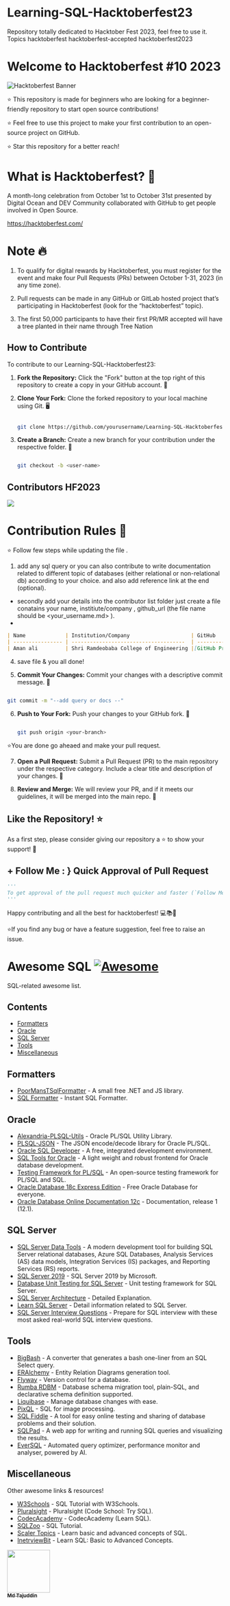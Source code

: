 # Learning-SQL-Hacktoberfest23
Repository totally dedicated to Hacktober Fest 2023, feel free to use it. Topics hacktoberfest hacktoberfest-accepted hacktoberfest2023

# Welcome to Hacktoberfest #10 2023
![Hacktoberfest Banner](hf10_banner.png)

⭐ This repository is made for beginners who are looking for a beginner-friendly repository to start open source contributions! 

⭐ Feel free to use this project to make your first contribution to an open-source project on GitHub.

⭐ Star this repository for a better reach!

# What is Hacktoberfest? 🤔
A month-long celebration from October 1st to October 31st presented by Digital Ocean and DEV Community collaborated with GitHub to get people involved in Open Source.

https://hacktoberfest.com/

# Note 🔥
1. To qualify for digital rewards by Hacktoberfest, you must register for the event and make four Pull Requests (PRs) between October 1-31, 2023 (in any time zone).

2. Pull requests can be made in any GitHub or GitLab hosted project that’s participating in Hacktoberfest (look for the “hacktoberfest” topic). 

3. The first 50,000 participants to have their first PR/MR accepted will have a tree planted in their name through Tree Nation

## How to Contribute

To contribute to our Learning-SQL-Hacktoberfest23:

1. **Fork the Repository:** Click the "Fork" button at the top right of this repository to create a copy in your GitHub account. 🍴

2. **Clone Your Fork:** Clone the forked repository to your local machine using Git. 🖥️

   ```bash
   
   git clone https://github.com/yourusername/Learning-SQL-Hacktoberfest.git
   
   ```

3. **Create a Branch:** Create a new branch for your contribution under the respective folder. 🌿

   ```bash
   
   git checkout -b <user-name>
   
   ```
 ## Contributors HF2023

 <a href="https://github.com/Sar-taj107/Learning-SQL-Hacktoberfest23/graphs/contributors">
   <img src="https://contrib.rocks/image?repo=Sar-taj107/Learning-SQL-Hacktoberfest23" />
 </a>



# Contribution Rules 🤍

⭐ Follow few steps while updating the file .

1. add any sql query or you can also contribute to write documentation related to different topic of databases (either relational or non-relational db) according to your choice.
   and also add reference link at the end (optional).

* secondly add your details into the contributor list folder just create a file conatains your name, institiute/company , github_url  (the file name should be <your_username.md> ).
* 
```markdown
| Name             | Institution/Company                    | GitHub                                  |
| ---------------- | -------------------------------------  | --------------------------------------  |
| Aman ali         | Shri Ramdeobaba College of Engineering |[GitHub Profile](https://github.com/aman)|
```
4. save file & you all done!
  
5.  **Commit Your Changes:** Commit your changes with a descriptive commit message. 💬

   ```bash
   
   git commit -m "--add query or docs --"
   
   ```

6. **Push to Your Fork:** Push your changes to your GitHub fork. 🚀

   ```bash
   
   git push origin <your-branch>
   
   ```
⭐️You are done go aheaed and make your pull request.

7. **Open a Pull Request:** Submit a Pull Request (PR) to the main repository under the respective category. Include a clear title and description of your changes. 🎯

8. **Review and Merge:** We will review your PR, and if it meets our guidelines, it will be merged into the main repo. 🤝

## Like the Repository! ⭐️

As a first step, please consider giving our repository a ⭐️ to show your support! 🌟
## + Follow Me : } Quick Approval of Pull Request

```py
'''
To get approval of the pull request much quicker and faster (`Follow Me`)🚀
'''
```
Happy contributing and all the best for hacktoberfest! 💻📚🚗

⭐️If you find any bug or have a feature suggestion, feel free to raise an issue.

# Awesome SQL [![Awesome](https://awesome.re/badge-flat.svg)](https://awesome.re)

SQL-related awesome list.

## Contents

* [Formatters](#formatters)
* [Oracle](#oracle)
* [SQL Server](#sql-server)
* [Tools](#tools)
* [Miscellaneous](#miscellaneous)

## Formatters

* [PoorMansTSqlFormatter](https://github.com/TaoK/PoorMansTSqlFormatter) - A small free .NET and JS library.
* [SQL Formatter](http://www.dpriver.com/pp/sqlformat.htm) - Instant SQL Formatter.

## Oracle

* [Alexandria-PLSQL-Utils](https://github.com/mortenbra/alexandria-plsql-utils) - Oracle PL/SQL Utility Library.
* [PLSQL-JSON](https://github.com/doberkofler/PLSQL-JSON) - The JSON encode/decode library for Oracle PL/SQL.
* [Oracle SQL Developer](https://www.oracle.com/database/technologies/appdev/sql-developer.html) - A free, integrated development environment.
* [SQL Tools for Oracle](https://sourceforge.net/projects/sqlt/) - A light weight and robust frontend for Oracle database development. 
* [Testing Framework for PL/SQL](http://utplsql.org/) - An open-source testing framework for PL/SQL and SQL.
* [Oracle Database 18c Express Edition](https://www.oracle.com/database/technologies/appdev/xe.html) - Free Oracle Database for everyone.
* [Oracle Database Online Documentation 12c](https://docs.oracle.com/database/121/SQLRF/toc.htm) - Documentation, release 1 (12.1).

## SQL Server

* [SQL Server Data Tools](https://docs.microsoft.com/en-us/sql/ssdt/download-sql-server-data-tools-ssdt?redirectedfrom=MSDN&view=sql-server-ver15) - A modern development tool for building SQL Server relational databases, Azure SQL Databases, Analysis Services (AS) data models, Integration Services (IS) packages, and Reporting Services (RS) reports. 
* [SQL Server 2019](https://www.microsoft.com/en-us/sql-server/sql-server-2019) - SQL Server 2019 by Microsoft.
* [Database Unit Testing for SQL Server](https://tsqlt.org/) - Unit testing framework for SQL Server.
* [SQL Server Architecture](https://www.interviewbit.com/blog/sql-server-architecture/) - Detailed Explanation.
* [Learn SQL Server](https://www.scaler.com/topics/sql-server/) - Detail information related to SQL Server.
* [SQL Server Interview Questions](https://www.interviewbit.com/sql-server-interview-questions/) - Prepare for SQL interview with these most asked real-world SQL interview questions.

## Tools

* [BigBash](https://github.com/Borisvl/bigbash) - A converter that generates a bash one-liner from an SQL Select query.
* [ERAlchemy](https://github.com/Alexis-benoist/eralchemy) - Entity Relation Diagrams generation tool.
* [Flyway](https://flywaydb.org/) - Version control for a database.
* [Rumba RDBM](https://www.dbinvent.com/) - Database schema migration tool, plain-SQL, and declarative schema definition supported.
* [Liquibase](https://www.liquibase.org/) - Manage database changes with ease.
* [PixQL](https://github.com/Phildo/pixQL) - SQL for image processing.
* [SQL Fiddle](http://sqlfiddle.com/) - A tool for easy online testing and sharing of database problems and their solution.
* [SQLPad](http://rickbergfalk.github.io/sqlpad/#/) - A web app for writing and running SQL queries and visualizing the results.
* [EverSQL](https://www.eversql.com/) - Automated query optimizer, performance monitor and analyser, powered by AI.

## Miscellaneous

Other awesome links & resources!

* [W3Schools](https://www.w3schools.com/sql/default.asp) - SQL Tutorial with W3Schools.
* [Pluralsight](https://www.pluralsight.com/courses/code-school-try-sql) - Pluralsight (Code School: Try SQL).
* [CodecAcademy](https://www.codecademy.com/learn/learn-sql) - CodecAcademy (Learn SQL).
* [SQLZoo](https://sqlzoo.net/) - SQL Tutorial.
* [Scaler Topics](https://www.scaler.com/topics/sql/) - Learn basic and advanced concepts of SQL.
* [InetrviewBit](https://www.interviewbit.com/sql-cheat-sheet/) - Learn SQL: Basic to Advanced Concepts.

<tr><td align="center"><a href="https://github.com/Sar-taj107"><kbd><img src="https://avatars3.githubusercontent.com/Sar-taj107?size=100" width="100px;" alt=""/></kbd><br /><sub><b>Md Tajuddin</b></sub></a><br /></td>

</tr>
